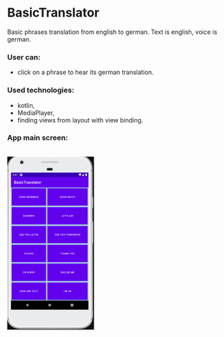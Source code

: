 # BasicTranslator
Basic phrases translation from english to german. Text is english, voice is german.

<h3>User can:</h3>

- click on a phrase to hear its german translation.

<h3>Used technologies:</h3>

- kotlin,
- MediaPlayer,
- finding views from layout with view binding.

<h3>App main screen:</h3>
</br>
<img src="BasicTranslatorMainScreen.png" width="200" height="400">

